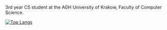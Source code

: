 3rd year CS student at the AGH University of Krakow, Faculty of Computer Science.

[![Top Langs](https://github-readme-stats.vercel.app/api/top-langs/?username=krzysztof-kopel&layout=compact)](https://github.com/anuraghazra/github-readme-stats)
